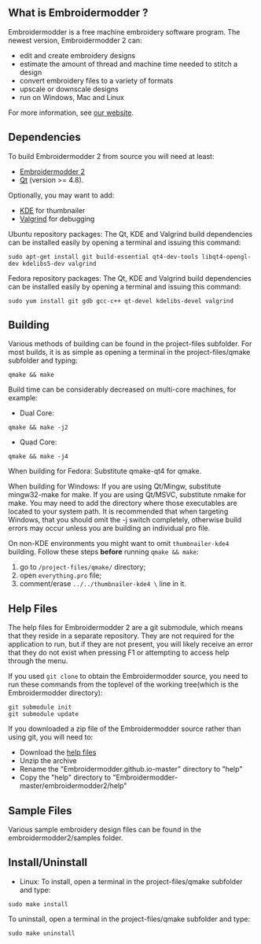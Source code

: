 What is Embroidermodder ?
-------------------------

Embroidermodder is a free machine embroidery software program.
The newest version, Embroidermodder 2 can:

- edit and create embroidery designs
- estimate the amount of thread and machine time needed to stitch a design
- convert embroidery files to a variety of formats
- upscale or downscale designs
- run on Windows, Mac and Linux

For more information, see [our website](http://embroidermodder.github.io).

Dependencies
------------

To build Embroidermodder 2 from source you will need at least:
- [Embroidermodder 2](https://github.com/Embroidermodder/Embroidermodder)
- [Qt](http://www.qt-project.org) (version >= 4.8).

Optionally, you may want to add:

- [KDE](http://www.kde.org) for thumbnailer
- [Valgrind](http://www.valgrind.org) for debugging

Ubuntu repository packages:
The Qt, KDE and Valgrind build dependencies can be installed easily by opening a terminal and issuing this command:
```
sudo apt-get install git build-essential qt4-dev-tools libqt4-opengl-dev kdelibs5-dev valgrind
```

Fedora repository packages:
The Qt, KDE and Valgrind build dependencies can be installed easily by opening a terminal and issuing this command:
```
sudo yum install git gdb gcc-c++ qt-devel kdelibs-devel valgrind
```
Building
--------

Various methods of building can be found in the project-files subfolder.
For most builds, it is as simple as opening a terminal in the
project-files/qmake subfolder and typing:
```
qmake && make
```

Build time can be considerably decreased on multi-core machines, for example:

- Dual Core:
```
qmake && make -j2
```
- Quad Core:
```
qmake && make -j4
```

When building for Fedora:
Substitute qmake-qt4 for qmake.

When building for Windows:
If you are using Qt/Mingw, substitute mingw32-make for make.
If you are using Qt/MSVC, substitute nmake for make.
You may need to add the directory where those executables are located to your system path.
It is recommended that when targeting Windows, that you should omit the -j switch completely,
otherwise build errors may occur unless you are building an individual pro file.

On non-KDE environments you might want to omit `thumbnailer-kde4` building. Follow these steps **before** running `qmake && make`:

1. go to `/project-files/qmake/` directory;
2. open `everything.pro` file;
3. comment/erase `../../thumbnailer-kde4 \` line in it.

Help Files
------------
The help files for Embroidermodder 2 are a git submodule, which means that
they reside in a separate repository. They are not required for the application
to run, but if they are not present, you will likely receive an error that they
do not exist when pressing F1 or attempting to access help through the menu.

If you used ```git clone``` to obtain the Embroidermodder source,
you need to run these commands from the toplevel of
the working tree(which is the Embroidermodder directory):

```
git submodule init
git submodule update
```

If you downloaded a zip file of the Embroidermodder source rather than using git,
you will need to:

- Download the [help files](https://github.com/Embroidermodder/Embroidermodder.github.io/archive/master.zip)
- Unzip the archive
- Rename the "Embroidermodder.github.io-master" directory to "help"
- Copy the "help" directory to "Embroidermodder-master/embroidermodder2/help"

Sample Files
------------

Various sample embroidery design files can be found in
the embroidermodder2/samples folder.

Install/Uninstall
-----------------

- Linux:
To install, open a terminal in the
project-files/qmake subfolder and type:
```
sudo make install
```

To uninstall, open a terminal in the
project-files/qmake subfolder and type:
```
sudo make uninstall
```

